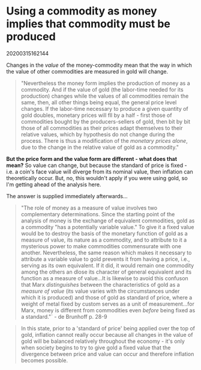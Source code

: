 # Using a commodity as money implies that commodity must be produced
20200315162144

Changes in the *value* of the money-commodity mean that the way in which the value of other commodities are measured in gold will change.

> "Nevertheless the money form implies the production of money as a commodity. And if the value of gold (the labor-time needed for its production) changes while the values of all commodities remain the same, then, all other things being equal, the general price level changes. If the labor-time necessary to produce  a given quantity of gold doubles, monetary prices will fll by a half - first those of commodities bought by the producers-sellers of gold, then bit by bit those of all commodities as their prices adapt themselves to their relative values, which by hypothesis do not change during the process. There is thus a modification of the *monetary prices alone*, due to the change in the relative value of gold as a commodity."

**But the price form and the value form are different - what does that mean?** So value can change, but because the standard of price is fixed - i.e. a coin's face value will diverge from its nominal value, then inflation can theoretically occur. But, no, this wouldn't apply if you were using gold, so I'm getting ahead of the analysis here.

The answer is supplied immediately afterwards…

> "The role of money as a measure of value involves two complementary determinations. Since the starting point of the analysis of money is the exchange of equivalent commodities, gold as a commodity "has a potentially variable value." To give it a fixed value would be to destroy the basis of the monetary function of gold as a measure of value, its nature as a commodity, and to attribute to it a mysterious power to make commodities commensurate with one another. Nevertheless, the same reason which makes it necessary to attribute a variable value to gold prevents it from having a price, i.e., serving as its own equivalent. If it did, it would remain one commodity among the others an dlose its character of general equivalent and its function as a measure of value...It is likewise to avoid this confuson that Marx *distinguishes* between the characteristics of gold as a *measure of value* (its value varies with the circumstances under which it is produced) and those of gold as standard of price, where a weight of metal fixed by custom serves as a unit of measurement...for Marx, money is different from commodities even *before* being fixed as a standard."` - de Brunhoff p. 28-9

> In this state, prior to a 'standard of price' being applied over the top of gold, inflation cannot really occur because all changes in the value of gold will be balanced relatively throughout the economy - it's only when society begins to try to give gold a fixed value that the divergence between price and value can occur and therefore inflation becomes possible.

